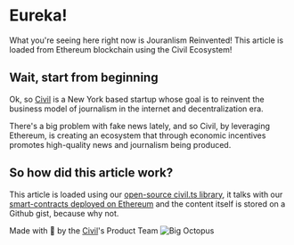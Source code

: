 # Eureka!
What you're seeing here right now is Jouranlism Reinvented!
This article is loaded from Ethereum blockchain using the Civil Ecosystem!

## Wait, start from beginning
Ok, so [Civil](http://joincivil.com) is a New York based startup whose goal
is to reinvent the business model of journalism in the internet and decentralization era.

There's a big problem with fake news lately, and so Civil, by leveraging Ethereum,
is creating an ecosystem that through economic incentives promotes high-quality
news and journalism being produced.

## So how did this article work?
This article is loaded using our [open-source civil.ts library](https://github.com/joincivil/civil.ts), it talks with our [smart-contracts deployed on Ethereum](https://github.com/joincivil/contracts) and the content itself is stored
on a Github gist, because why not.

Made with 🐙 by the [Civil](http://joincivil.com)'s Product Team
![Big Octopus](https://d30y9cdsu7xlg0.cloudfront.net/png/901-200.png)
